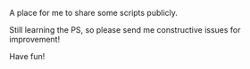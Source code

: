A place for me to share some scripts publicly. 

Still learning the PS, so please send me constructive issues for improvement!

Have fun!